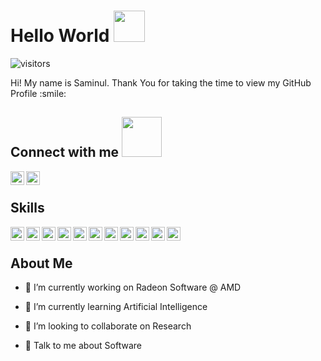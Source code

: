 
# Hello World <img src = "https://raw.githubusercontent.com/MartinHeinz/MartinHeinz/master/wave.gif" width = 50px>
![visitors](https://visitor-badge.glitch.me/badge?page_id=saminul.saminul)

<div size='20px'> 
Hi! My name is Saminul. Thank You for taking the time to view my GitHub Profile :smile:   
<h2> Connect with me <img src='https://raw.githubusercontent.com/ShahriarShafin/ShahriarShafin/main/Assets/handshake.gif' width="64px"> </h2>
<a href = 'https://www.linkedin.com/in/saminul-islam-005bb5157'> <img width = '22px' align= 'left' src="https://raw.githubusercontent.com/rahulbanerjee26/githubAboutMeGenerator/main/icons/linked-in-alt.svg"/></a> 
<a href = 'https://www.github.com/saminul'> <img width = '22px' align= 'left' src="https://raw.githubusercontent.com/rahulbanerjee26/githubAboutMeGenerator/main/icons/github.svg"/></a> 

</div>
<br>
<h2> Skills </h2>
<img width ='22px' align='left' src ='https://raw.githubusercontent.com/rahulbanerjee26/githubAboutMeGenerator/main/icons/cpp.svg'>
<img width ='22px' align='left' src ='https://raw.githubusercontent.com/rahulbanerjee26/githubAboutMeGenerator/main/icons/c.svg'>
<img width ='22px' align='left' src ='https://raw.githubusercontent.com/rahulbanerjee26/githubAboutMeGenerator/main/icons/python.svg'>
<img width ='22px' align='left' src ='https://raw.githubusercontent.com/rahulbanerjee26/githubAboutMeGenerator/main/icons/html.svg'>
<img width ='22px' align='left' src ='https://raw.githubusercontent.com/rahulbanerjee26/githubAboutMeGenerator/main/icons/css.svg'>
<img width ='22px' align='left' src ='https://raw.githubusercontent.com/rahulbanerjee26/githubAboutMeGenerator/main/icons/javascript.svg'>
<img width ='22px' align='left' src ='https://raw.githubusercontent.com/rahulbanerjee26/githubAboutMeGenerator/main/icons/postgresql.svg'>
<img width ='22px' align='left' src ='https://raw.githubusercontent.com/rahulbanerjee26/githubAboutMeGenerator/main/icons/matlab.svg'>
<img width ='22px' align='left' src ='https://raw.githubusercontent.com/rahulbanerjee26/githubAboutMeGenerator/main/icons/pytorch.svg'>
<img width ='22px' align='left' src ='https://raw.githubusercontent.com/rahulbanerjee26/githubAboutMeGenerator/main/icons/git.svg'>
<img width ='22px' align='left' src ='https://raw.githubusercontent.com/rahulbanerjee26/githubAboutMeGenerator/main/icons/github.svg'>

<br>
<h2> About Me</h2>

- 🔭 I’m currently working on Radeon Software @ AMD

- 🌱 I’m currently learning Artificial Intelligence

- 👯 I’m looking to collaborate on Research

- 💬 Talk to me about Software

<!-- BLOG-POST-LIST:START -->
<!-- BLOG-POST-LIST:END -->


